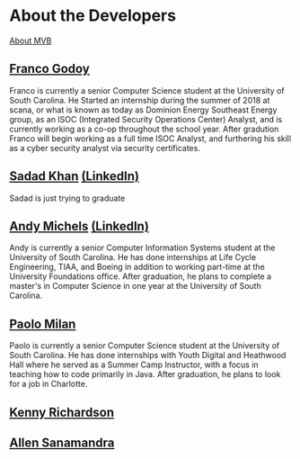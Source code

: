 # About the Developers
[About MVB](https://sccapstone.github.io/MVB/)

## [Franco Godoy](https://github.com/godoy159)

Franco is currently a senior Computer Science student at the University of South Carolina. He Started an internship during the summer of 2018 at scana, or what is known as today as Dominion Energy Southeast Energy group, as an ISOC (Integrated Security Operations Center) Analyst, and is currently working as a co-op throughout the school year. After gradution Franco will begin working as a full time ISOC Analyst, and furthering his skill as a cyber security analyst via security certificates. 

## [Sadad Khan](https://github.com/srkhan) [(LinkedIn)](https://www.linkedin.com/in/sadad-khan-4ba50a151/)

Sadad is just trying to graduate


## [Andy Michels](https://github.com/AMichels1) [(LinkedIn)](https://www.linkedin.com/in/andy-michels-a80952135/)

Andy is currently a senior Computer Information Systems student at the University of South Carolina. He has done internships at Life Cycle Engineering, TIAA, and Boeing in addition to working part-time at the University Foundations office. After graduation, he plans to complete a master's in Computer Science in one year at the University of South Carolina.

## [Paolo Milan](https://github.com/paolomilan)
Paolo is currently a senior Computer Science student at the University of South Carolina. He has done internships with Youth Digital and Heathwood Hall where he served as a Summer Camp Instructor, with a focus in teaching how to code primarily in Java. After graduation, he plans to look for a job in Charlotte.

## [Kenny Richardson](https://github.com/kennethr95)


## [Allen Sanamandra](https://github.com/asanamandra)




